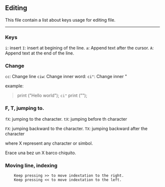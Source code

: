 ## Editing
<p> This file contain a list about keys usage for editing file.

---
### Keys
`i`: insert
`I`: insert at begining of the line.
`a`: Append text after the cursor.
`A`: Append text at the end of the line.

### Change
`cc`: Change line
`ciw`: Change inner word:
`ci"`: Change inner "

example:
> print ("Hello world");
> `ci"`
> print ("");

### F, T, jumping to.

`fX`: jumping to the character.
`tX`: jumping before th character

`FX`: jumping backward to the character.
`TX`: jumping backward after the character

where X represent any character or simbol.

Erace una bez un X barco chiquito.


### Moving line, indexing

```
	Keep pressing >> to move indextation to the right.
	Keep pressing << to move indextation to the left.
```
